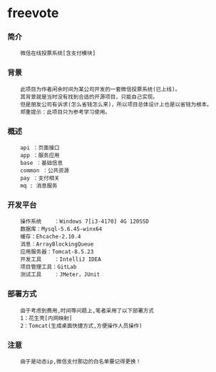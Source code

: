 # freevote
### 简介
        微信在线投票系统[含支付模块]
### 背景
        此项目为作者闲余时间为某公司开发的一套微信投票系统(已上线)。
        其背景就是当时没有找到合适的开源项目，只能自己实现。
        但是朋友公司有诉求(怎么省钱怎么来)，所以项目总体设计上也是以省钱为根本。
        郑重提示：此项目只为参考学习使用。
### 概述
        api ：页面接口
        app ：服务应用
        base ：基础信息
        common ：公共资源
        pay ：支付相关
        mq : 消息服务
### 开发平台
        操作系统	：Windows 7[i3-4170] 4G 120SSD
        数据库：Mysql-5.6.45-winx64
        缓存：Ehcache-2.10.4
        消息：ArrayBlockingQueue
        应用服务器：Tomcat-8.5.23
        开发工具	：IntelliJ IDEA
        项目管理工具：GitLab
        测试工具	：JMeter，JUnit
### 部署方式
        由于考虑到费用,时间等问题上,笔者采用了以下部署方式
        1：花生壳[内网映射]
        2：Tomcat(生成桌面快捷方式,方便操作人员操作)
### 注意
        由于是动态ip,微信支付那边的白名单要记得更换！
